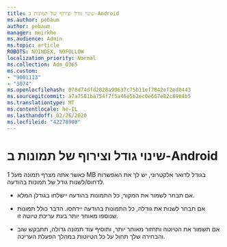```yaml
---
title: שינוי גודל וצירוף של תמונות ב-Android
ms.author: pebaum
author: pebaum
manager: mnirkhe
ms.audience: Admin
ms.topic: article
ROBOTS: NOINDEX, NOFOLLOW
localization_priority: Normal
ms.collection: Adm_O365
ms.custom:
- "9001113"
- "3074"
ms.openlocfilehash: 078d74dfd2828a99637c75b11ef7842ef2ed0443
ms.sourcegitcommit: a7a7581ba754f7f5a46e5b2ec0e667e82c8964b5
ms.translationtype: MT
ms.contentlocale: he-IL
ms.lasthandoff: 02/26/2020
ms.locfileid: "42278908"
---
```

# <a name="resize-and-attach-images-on-android"></a>שינוי גודל וצירוף של תמונות ב-Android

כאשר אתה מצרף תמונה מעל 1 MB בגודל לדואר אלקטרוני, יש לך את האפשרות לדחוס/לשנות גודל של תמונות בהודעה.
 
- אם תבחר לשמור את המקור, כל התמונות בהודעה יישלחו בגודלן המלא.
 
- אם תבחר לשנות את גודלה, כל התמונות בהודעה יידחסו.  הדבר כולל תמונות שנוספו מאוחר יותר בעת עריכת טיוטה זו.
 
- אם תשמור את הטיוטה ותחזור מאוחר יותר, ותוסיף עוד תמונה גדולה, תתבקש שוב והבחירה שלך תחול על כל הטיוטות במהלך הפעלת העריכה.
 
